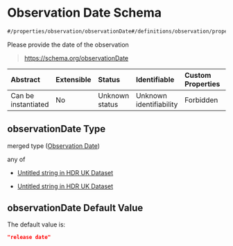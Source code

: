 # Observation Date Schema

```txt
#/properties/observation/observationDate#/definitions/observation/properties/observationDate
```

Please provide the date of the observation

> <https://schema.org/observationDate>

| Abstract            | Extensible | Status         | Identifiable            | Custom Properties | Additional Properties | Access Restrictions | Defined In                                                                                        |
| :------------------ | :--------- | :------------- | :---------------------- | :---------------- | :-------------------- | :------------------ | :------------------------------------------------------------------------------------------------ |
| Can be instantiated | No         | Unknown status | Unknown identifiability | Forbidden         | Allowed               | none                | [dataset.schema.json*](../../../schema/dataset/latest/dataset.schema.json "open original schema") |

## observationDate Type

merged type ([Observation Date](dataset-definitions-observation-properties-observation-date.md))

any of

*   [Untitled string in HDR UK Dataset](dataset-definitions-observation-properties-observation-date-anyof-0.md "check type definition")

*   [Untitled string in HDR UK Dataset](dataset-definitions-observation-properties-observation-date-anyof-1.md "check type definition")

## observationDate Default Value

The default value is:

```json
"release date"
```
